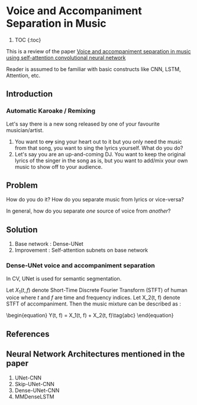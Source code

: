 # Voice and Accompaniment Separation in Music

1. TOC
{:toc}

This is a review of the paper [Voice and accompaniment separation in music using self-attention convolutional neural network](https://arxiv.org/pdf/2003.08954v1.pdf)

Reader is assumed to be familiar with basic constructs like CNN, LSTM, Attention, etc.

## Introduction

### Automatic Karoake / Remixing
Let's say there is a new song released by one of your favourite musician/artist. 
1. You want to ~~cry~~ sing your heart out to it but you only need the music from that song, you want to sing the lyrics yourself. What do you do? 
2. Let's say you are an up-and-coming DJ. You want to keep the original lyrics of the singer in the song as is, but you want to add/mix your own music to show off to your audience.


## Problem

How do you do it? How do you separate music from lyrics or vice-versa?

In general, how do you separate _one_ source of voice from _another_? 


## Solution

1. Base network : Dense-UNet
2. Improvement : Self-attention subnets on base network 

### Dense-UNet voice and accompaniment separation
In CV, UNet is used for semantic segmentation.

Let $X_1(t, f)$ denote Short-Time Discrete Fourier Transform (STFT) of human voice where $t$ and $f$ are time and frequency indices. Let X_2(t, f) denote STFT of accompaniment. Then the music mixture can be described as :

\begin{equation}
Y(t, f) = X_1(t, f) + X_2(t, f)\tag{abc}
\end{equation}




## References




## Neural Network Architectures mentioned in the paper

1. UNet-CNN
2. Skip-UNet-CNN
3. Dense-UNet-CNN
4. MMDenseLSTM
